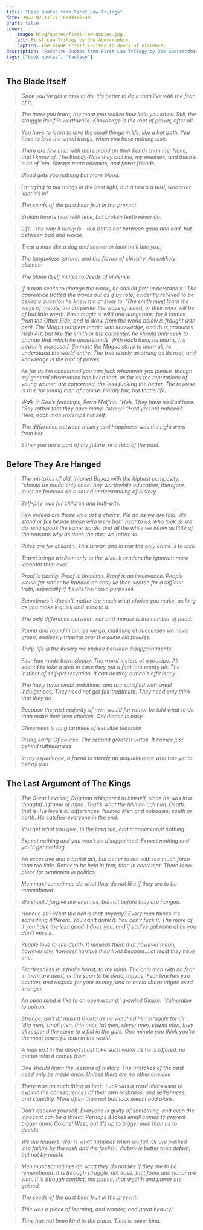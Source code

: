 ```yaml
---
title: "Best Quotes from First Law Trilogy"
date: 2022-07-11T23:18:34+05:30
draft: false
cover: 
    image: blog/quotes/first-law-quotes.jpg
    alt: First Law Trilogy by Joe Abercrombie
    caption: The blade itself incites to deeds of violence.
description: "Favorite Quotes from First Law Trilogy by Joe Abercrombie. A grimdark collection that will take you to the edge of your seat."
tags: ["book quotes", "fantasy"] 
---
```


## The Blade Itself

>*Once you've got a task to do, it's better to do it than live with the fear of it.*

>*The more you learn, the more you realize how little you know. Still, the struggle itself is worthwhile. Knowledge is the root of power, after all.*

>*You have to learn to love the small things in life, like a hot bath. You have to love the small things, when you have nothing else.*

>*There are few men with more blood on their hands than me. None, that I know of. The Bloody-Nine they call me, my enemies, and there’s a lot of ’em. Always more enemies, and fewer friends.*

>*Blood gets you nothing but more blood.*

>*I’m trying to put things in the best light, but a turd’s a turd, whatever light it’s in!*

>*The seeds of the past bear fruit in the present.*

>*Broken hearts heal with time, but broken teeth never do.*

>*Life – the way it really is – is a battle not between good and bad, but between bad and worse.*

>*Treat a man like a dog and sooner or later he’ll bite you,*

>*The tongueless torturer and the flower of chivalry. An unlikely alliance.*

>*The blade itself incites to deeds of violence.*

>*If a man seeks to change the world, he should first understand it.' The apprentice trotted the words out as if by rote, evidently relieved to be asked a question he knew the answer to. 'The smith must learn the ways of metals, the carpenter the ways of wood, or their work will be of but little worth. Base magic is wild and dangerous, for it comes from the Other Side, and to draw from the world below is fraught with peril. The Magus tempers magic with knowledge, and thus produces High Art, but like the smith or the carpenter, he should only seek to change that which he understands. With each thing he learns, his power is increased. So must the Magus strive to learn all, to understand the world entire. The tree is only as strong as its root, and knowledge is the root of power.*

>*As far as I’m concerned you can fuck whomever you please, though my general observation has been that, as far as the reputations of young women are concerned, the less fucking the better. The reverse is true for young men of course. Hardly fair, but that's life.*

>*Walk in God’s footsteps, Ferro Maljinn. “Huh. They have no God here. “Say rather that they have many. “Many? “Had you not noticed? Here, each man worships himself.*

>*The difference between misery and happiness was the right word from her.*

>*Either you are a part of my future, or a relic of the past.*

## Before They Are Hanged

>*The mistakes of old, intoned Bayaz with the highest pomposity, “should be made only once. Any worthwhile education, therefore, must be founded on a sound understanding of history*

>*Self-pity was for children and half-wits.*

>*Few indeed are those who get a choice. We do as we are told. We stand or fall beside those who were born near to us, who look as we do, who speak the same words, and all the while we know as little of the reasons why as does the dust we return to.*

>*Rules are for children. This is war, and in war the only crime is to lose.*

>*Travel brings wisdom only to the wise. It renders the ignorant more ignorant than ever*

>*Proof is boring. Proof is tiresome. Proof is an irrelevance. People would far rather be handed an easy lie than search for a difficult truth, especially if it suits their own purposes.*

>*Sometimes it doesn't matter too much what choice you make, as long as you make it quick and stick to it.*

>*The only difference between war and murder is the number of dead.*

>*Round and round in circles we go, clutching at successes we never grasp, endlessly tripping over the same old failures.*

>*Truly, life is the misery we endure between disappointments.*

>*Fear has made them sloppy. The world teeters at a precipe. All scared to take a step in case they put a foot into empty air. The instinct of self-preservation. It can destroy a man's efficiency*

>*The lowly have small ambitions, and are satisfied with small indulgences. They need not get fair treatment. They need only think that they do.*

>*Because the vast majority of men would far rather be told what to do than make their own choices. Obedience is easy.*

>*Cleverness is no guarantee of sensible behavior*

>*Rising early. Of course. The second greatest virtue. It comes just behind ruthlessness.*

>*In my experience, a friend is merely an acquaintance who has yet to betray you.*

## The Last Argument of The Kings

>*The Great Leveller,' Dogman whispered to himself, since he was in a thoughtful frame of mind. That's what the hillmen call him. Death, that is. He levels all differences. Named Men and nobodies, south or north. He catches everyone in the end.*

>*You get what you give, in the long run, and manners cost nothing*

>*Expect nothing and you won't be disappointed. Expect nothing and you'll get nothing.*

>*An excessive and a brutal act, but better to act with too much force than too little. Better to be held in fear, than in contempt. There is no place for sentiment in politics.*

>*Men must sometimes do what they do not like if they are to be remembered*

>*We should forgive our enemies, but not before they are hanged.*

>*Honour, eh? What the hell is that anyway? Every man thinks it's something different. You can't drink it. You can't fuck it. The more of it you have the less good it does you, and if you've got none at all you don't miss it.*

>*People love to see death. It reminds them that however mean, however low, however horrible their lives become… at least they have one.*

>*Fearlessness is a fool's boast, to my mind. The only men with no fear in them are dead, or the soon to be dead, maybe. Fear teaches you caution, and respect for your enemy, and to avoid sharp edges used in anger.*

>*An open mind is like to an open wound,' growled Glokta. 'Vulnerable to poison.'*

>*Strange, isn't it,' mused Glokta as he watched him struggle for air. 'Big men, small men, thin men, fat men, clever men, stupid men, they all respond the same to a fist in the guts. One minute you think you're the most powerful man in the world.*

>*A man lost in the desert must take such water as he is offered, no matter who it comes from.*

>*One should learn the lessons of history. The mistakes of the past need only be made once. Unless there are no other choices*

>*There was no such thing as luck. Luck was a word idiots used to explain the consequences of their own rashness, and selfishness, and stupidity. More often than not bad luck meant bad plans.*

>*Don’t deceive yourself. Everyone is guilty of something, and even the innocent can be a threat. Perhaps it takes small crimes to prevent bigger ones, Colonel West, but it’s up to bigger men than us to decide.*

>*We are leaders. War is what happens when we fail. Or are pushed into failure by the rash and the foolish. Victory is better than defeat, but not by much.*

>*Men must sometimes do what they do not like if they are to be remembered. It is through struggle, not ease, that fame and honor are won. It is through conflict, not peace, that wealth and power are gained.*

>*The seeds of the past bear fruit in the present.*

>*This was a place of learning, and wonder, and great beauty.'*

>*Time has not been kind to the place. Time is never kind.*
